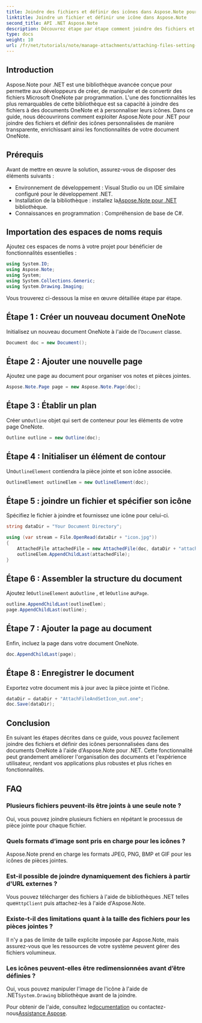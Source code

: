 ```yaml
---
title: Joindre des fichiers et définir des icônes dans Aspose.Note pour .NET
linktitle: Joindre un fichier et définir une icône dans Aspose.Note
second_title: API .NET Aspose.Note
description: Découvrez étape par étape comment joindre des fichiers et définir des icônes personnalisées dans des documents Microsoft OneNote à l'aide d'Aspose.Note pour .NET. Améliorez votre application .NET avec des fonctionnalités de gestion et de personnalisation de documents transparentes.
type: docs
weight: 10
url: /fr/net/tutorials/note/manage-attachments/attaching-files-setting-icons/
---
```

## Introduction

Aspose.Note pour .NET est une bibliothèque avancée conçue pour permettre aux développeurs de créer, de manipuler et de convertir des fichiers Microsoft OneNote par programmation. L'une des fonctionnalités les plus remarquables de cette bibliothèque est sa capacité à joindre des fichiers à des documents OneNote et à personnaliser leurs icônes. Dans ce guide, nous découvrirons comment exploiter Aspose.Note pour .NET pour joindre des fichiers et définir des icônes personnalisées de manière transparente, enrichissant ainsi les fonctionnalités de votre document OneNote.

## Prérequis

Avant de mettre en œuvre la solution, assurez-vous de disposer des éléments suivants :

- Environnement de développement : Visual Studio ou un IDE similaire configuré pour le développement .NET.
-  Installation de la bibliothèque : installez la[Aspose.Note pour .NET](https://releases.aspose.com/words/net/) bibliothèque.
- Connaissances en programmation : Compréhension de base de C#.

## Importation des espaces de noms requis

Ajoutez ces espaces de noms à votre projet pour bénéficier de fonctionnalités essentielles :

```csharp
using System.IO;
using Aspose.Note;
using System;
using System.Collections.Generic;
using System.Drawing.Imaging;
```

Vous trouverez ci-dessous la mise en œuvre détaillée étape par étape.

## Étape 1 : Créer un nouveau document OneNote

 Initialisez un nouveau document OneNote à l'aide de l'`Document` classe.

```csharp
Document doc = new Document();
```

## Étape 2 : Ajouter une nouvelle page

Ajoutez une page au document pour organiser vos notes et pièces jointes.

```csharp
Aspose.Note.Page page = new Aspose.Note.Page(doc);
```

## Étape 3 : Établir un plan

 Créer un`Outline` objet qui sert de conteneur pour les éléments de votre page OneNote.

```csharp
Outline outline = new Outline(doc);
```

## Étape 4 : Initialiser un élément de contour

 Un`OutlineElement` contiendra la pièce jointe et son icône associée.

```csharp
OutlineElement outlineElem = new OutlineElement(doc);
```

## Étape 5 : joindre un fichier et spécifier son icône

Spécifiez le fichier à joindre et fournissez une icône pour celui-ci.

```csharp
string dataDir = "Your Document Directory";

using (var stream = File.OpenRead(dataDir + "icon.jpg"))
{
    AttachedFile attachedFile = new AttachedFile(doc, dataDir + "attachment.txt", stream, ImageFormat.Jpeg);
    outlineElem.AppendChildLast(attachedFile);
}
```

## Étape 6 : Assembler la structure du document

 Ajoutez le`OutlineElement` au`Outline` , et le`Outline` au`Page`.

```csharp
outline.AppendChildLast(outlineElem);
page.AppendChildLast(outline);
```

## Étape 7 : Ajouter la page au document

Enfin, incluez la page dans votre document OneNote.

```csharp
doc.AppendChildLast(page);
```

## Étape 8 : Enregistrer le document

Exportez votre document mis à jour avec la pièce jointe et l'icône.

```csharp
dataDir = dataDir + "AttachFileAndSetIcon_out.one";
doc.Save(dataDir);
```

## Conclusion

En suivant les étapes décrites dans ce guide, vous pouvez facilement joindre des fichiers et définir des icônes personnalisées dans des documents OneNote à l'aide d'Aspose.Note pour .NET. Cette fonctionnalité peut grandement améliorer l'organisation des documents et l'expérience utilisateur, rendant vos applications plus robustes et plus riches en fonctionnalités.

## FAQ

### Plusieurs fichiers peuvent-ils être joints à une seule note ?
Oui, vous pouvez joindre plusieurs fichiers en répétant le processus de pièce jointe pour chaque fichier.

### Quels formats d’image sont pris en charge pour les icônes ?
Aspose.Note prend en charge les formats JPEG, PNG, BMP et GIF pour les icônes de pièces jointes.

### Est-il possible de joindre dynamiquement des fichiers à partir d'URL externes ?
 Vous pouvez télécharger des fichiers à l'aide de bibliothèques .NET telles que`HttpClient` puis attachez-les à l'aide d'Aspose.Note.

### Existe-t-il des limitations quant à la taille des fichiers pour les pièces jointes ?
Il n'y a pas de limite de taille explicite imposée par Aspose.Note, mais assurez-vous que les ressources de votre système peuvent gérer des fichiers volumineux.

### Les icônes peuvent-elles être redimensionnées avant d’être définies ?
 Oui, vous pouvez manipuler l'image de l'icône à l'aide de .NET`System.Drawing` bibliothèque avant de la joindre.

 Pour obtenir de l'aide, consultez le[documentation](https://reference.aspose.com/words/net/) ou contactez-nous[Assistance Aspose](https://forum.aspose.com/c/words/8).
